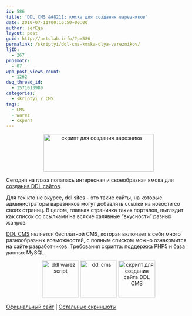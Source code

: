```yaml
---
id: 586
title: 'DDL CMS &#8211; кмска для создания варезников'
date: 2010-07-11T00:16:50+00:00
author: serEga
layout: post
guid: http://artslab.info/?p=586
permalink: /skriptyi/ddl-cms-kmska-dlya-vareznikov/
ljID:
  - 267
prosmotr:
  - 87
wpb_post_views_count:
  - 1262
dsq_thread_id:
  - 1571013989
categories:
  - skriptyi / CMS
tags:
  - CMS
  - warez
  - скрипт
---
```

<center>
  <a href="http://googledrive.com/host/0B9lHVSSSdxdxd0hjdUdmRzY3Tjg/ddl_cms.jpeg"><img src="http://googledrive.com/host/0B9lHVSSSdxdxd0hjdUdmRzY3Tjg/ddl_cms-300x103.jpg" alt="скрипт для создания варезника" title="ddl_cms" width="300" height="103" class="size-medium wp-image-587" /></a>
</center>

Сегодня на глаза попалась интересная и своеобразная кмска для <a href="http://www.ddlcms.com/" target="_blank">создания DDL сайтов</a>.

Для тех кто не вкурсе, ddl sites &#8211; это такие сайты, на которые администраторы варезников могут добавлять ссылки на новости со своих страниц. В целом, главная страничка таких порталов, выглядит как список со ссылками на всякие халявные &#8220;вкусности&#8221; разных жанров.

<a href="http://www.ddlcms.com" target="_blank">DDL CMS</a> является бесплатной CMS, которая включает в себя много разнообразных возможностей, с полным списком можно ознакомится на сайте разработчиков. Требования скрипта: поддержка PHP5 и база данных MySQL.

<center>
  <a href="http://googledrive.com/host/0B9lHVSSSdxdxd0hjdUdmRzY3Tjg/ddl_settings.png"><img src="http://googledrive.com/host/0B9lHVSSSdxdxd0hjdUdmRzY3Tjg/ddl_settings-100x100.png" alt="ddl warez script" title="ddl_settings" width="100" height="100" class="alignnone size-thumbnail wp-image-2211" /></a> <a href="http://googledrive.com/host/0B9lHVSSSdxdxd0hjdUdmRzY3Tjg/urls.png"><img src="http://googledrive.com/host/0B9lHVSSSdxdxd0hjdUdmRzY3Tjg/urls-100x100.png" alt="ddl cms" title="urls" width="100" height="100" class="alignnone size-thumbnail wp-image-2212" /></a> <a href="http://googledrive.com/host/0B9lHVSSSdxdxd0hjdUdmRzY3Tjg/instant_le.png"><img src="http://googledrive.com/host/0B9lHVSSSdxdxd0hjdUdmRzY3Tjg/instant_le-100x100.png" alt="скрипт для создания сайта DDL CMS" title="instant_le" width="100" height="100" class="alignnone size-thumbnail wp-image-2213" /></a>
</center>

<a href="http://www.ddlcms.com/features.php" target="_blank">Официальный сайт</a> | <a href="http://www.ddlcms.com/screenshots.php" target="_blank">Остальные скриншоты</a>